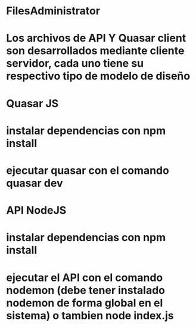 # FilesAdministrator
# Los archivos de API Y Quasar client son desarrollados mediante cliente servidor, cada uno tiene su respectivo tipo de modelo de diseño
# Quasar JS
#   instalar dependencias con npm install
#   ejecutar quasar con el comando quasar dev
# API NodeJS
#   instalar dependencias con npm install
#   ejecutar el API con el comando nodemon (debe tener instalado nodemon de forma global en el sistema) o tambien node index.js 
